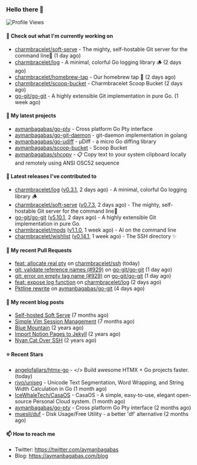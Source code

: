 ### Hello there 👋

![Profile Views](https://komarev.com/ghpvc/?username=aymanbagabas&label=PROFILE+VIEWS)

#### 👷 Check out what I'm currently working on

- [charmbracelet/soft-serve](https://github.com/charmbracelet/soft-serve) - The mighty, self-hostable Git server for the command line🍦 (1 day ago)
- [charmbracelet/log](https://github.com/charmbracelet/log) - A minimal, colorful Go logging library 🪵 (2 days ago)
- [charmbracelet/homebrew-tap](https://github.com/charmbracelet/homebrew-tap) - Our homebrew tap 🍺 (2 days ago)
- [charmbracelet/scoop-bucket](https://github.com/charmbracelet/scoop-bucket) - Charmbracelet Scoop Bucket (2 days ago)
- [go-git/go-git](https://github.com/go-git/go-git) - A highly extensible Git implementation in pure Go. (1 week ago)

#### 🌱 My latest projects

- [aymanbagabas/go-pty](https://github.com/aymanbagabas/go-pty) - Cross platform Go Pty interface
- [aymanbagabas/go-git-daemon](https://github.com/aymanbagabas/go-git-daemon) - git-daemon implementation in golang
- [aymanbagabas/go-udiff](https://github.com/aymanbagabas/go-udiff) - µDiff - a micro Go diffing library
- [aymanbagabas/scoop-bucket](https://github.com/aymanbagabas/scoop-bucket) - Scoop Bucket
- [aymanbagabas/shcopy](https://github.com/aymanbagabas/shcopy) - 📋 Copy text to your system clipboard locally and remotely using ANSI OSC52 sequence

#### 🔭 Latest releases I've contributed to

- [charmbracelet/log](https://github.com/charmbracelet/log) ([v0.3.1](https://github.com/charmbracelet/log/releases/tag/v0.3.1), 2 days ago) - A minimal, colorful Go logging library 🪵
- [charmbracelet/soft-serve](https://github.com/charmbracelet/soft-serve) ([v0.7.3](https://github.com/charmbracelet/soft-serve/releases/tag/v0.7.3), 2 days ago) - The mighty, self-hostable Git server for the command line🍦
- [go-git/go-git](https://github.com/go-git/go-git) ([v5.10.1](https://github.com/go-git/go-git/releases/tag/v5.10.1), 2 days ago) - A highly extensible Git implementation in pure Go.
- [charmbracelet/mods](https://github.com/charmbracelet/mods) ([v1.1.0](https://github.com/charmbracelet/mods/releases/tag/v1.1.0), 1 week ago) - AI on the command line
- [charmbracelet/wishlist](https://github.com/charmbracelet/wishlist) ([v0.14.1](https://github.com/charmbracelet/wishlist/releases/tag/v0.14.1), 1 week ago) - The SSH directory ✨

#### 🔨 My recent Pull Requests

- [feat: allocate real pty](https://github.com/charmbracelet/ssh/pull/8) on [charmbracelet/ssh](https://github.com/charmbracelet/ssh) (today)
- [git: validate reference names (#929)](https://github.com/go-git/go-git/pull/950) on [go-git/go-git](https://github.com/go-git/go-git) (1 day ago)
- [git: error on empty tag name (#929)](https://github.com/go-git/go-git/pull/949) on [go-git/go-git](https://github.com/go-git/go-git) (1 day ago)
- [feat: expose log function](https://github.com/charmbracelet/log/pull/95) on [charmbracelet/log](https://github.com/charmbracelet/log) (2 days ago)
- [Pktline rewrite](https://github.com/aymanbagabas/go-git/pull/1) on [aymanbagabas/go-git](https://github.com/aymanbagabas/go-git) (4 days ago)

#### 📜 My recent blog posts

- [Self-hosted Soft Serve](https://aymanbagabas.com/blog/2023/04/28/self-hosted-soft-serve.html) (7 months ago)
- [Simple Vim Session Management](https://aymanbagabas.com/blog/2023/04/13/simple-vim-session-management.html) (7 months ago)
- [Blue Mountain](https://aymanbagabas.com/blog/2022/06/02/blue-mountain.html) (2 years ago)
- [Import Notion Pages to Jekyll](https://aymanbagabas.com/blog/2022/03/29/import-notion-pages-to-jekyll.html) (2 years ago)
- [Nyan Cat Over SSH](https://aymanbagabas.com/blog/2022/03/25/nyan-cat-over-ssh.html) (2 years ago)

#### ⭐ Recent Stars

- [angelofallars/htmx-go](https://github.com/angelofallars/htmx-go) - &lt;/&gt; Build awesome HTMX &#43; Go projects faster. (today)
- [rivo/uniseg](https://github.com/rivo/uniseg) - Unicode Text Segmentation, Word Wrapping, and String Width Calculation in Go (1 month ago)
- [IceWhaleTech/CasaOS](https://github.com/IceWhaleTech/CasaOS) - CasaOS - A simple, easy-to-use, elegant open-source Personal Cloud system. (1 month ago)
- [aymanbagabas/go-pty](https://github.com/aymanbagabas/go-pty) - Cross platform Go Pty interface (2 months ago)
- [muesli/duf](https://github.com/muesli/duf) - Disk Usage/Free Utility - a better &#39;df&#39; alternative (2 months ago)

#### 📫 How to reach me

- Twitter: https://twitter.com/aymanbagabas
- Blog: https://aymanbagabas.com/blog
